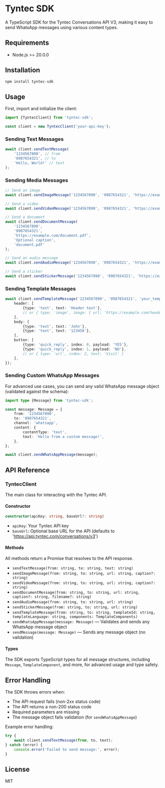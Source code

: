 # Tyntec SDK

A TypeScript SDK for the Tyntec Conversations API V3, making it easy to send WhatsApp messages using various content types.

## Requirements

- Node.js >= 20.0.0

## Installation

```bash
npm install tyntec-sdk
```

## Usage

First, import and initialize the client:

```typescript
import {TyntecClient} from 'tyntec-sdk';

const client = new TyntecClient('your-api-key');
```

### Sending Text Messages

```typescript
await client.sendTextMessage(
	'1234567890', // from
	'0987654321', // to
	'Hello, World!' // text
);
```

### Sending Media Messages

```typescript
// Send an image
await client.sendImageMessage('1234567890', '0987654321', 'https://example.com/image.jpg', 'Optional caption');

// Send a video
await client.sendVideoMessage('1234567890', '0987654321', 'https://example.com/video.mp4', 'Optional caption');

// Send a document
await client.sendDocumentMessage(
	'1234567890',
	'0987654321',
	'https://example.com/document.pdf',
	'Optional caption',
	'document.pdf'
);

// Send an audio message
await client.sendAudioMessage('1234567890', '0987654321', 'https://example.com/audio.mp3');

// Send a sticker
await client.sendStickerMessage('1234567890', '0987654321', 'https://example.com/sticker.webp');
```

### Sending Template Messages

```typescript
await client.sendTemplateMessage('1234567890', '0987654321', 'your_template_id', 'en', {
	header: [
		{type: 'text', text: 'Header text'},
		// or { type: 'image', image: { url: 'https://example.com/header.jpg' } }, etc.
	],
	body: [
		{type: 'text', text: 'John'},
		{type: 'text', text: '123456'},
	],
	button: [
		{type: 'quick_reply', index: 0, payload: 'YES'},
		{type: 'quick_reply', index: 1, payload: 'NO'},
		// or { type: 'url', index: 2, text: 'Visit' }
	],
});
```

### Sending Custom WhatsApp Messages

For advanced use cases, you can send any valid WhatsApp message object (validated against the schema):

```typescript
import type {Message} from 'tyntec-sdk';

const message: Message = {
	from: '1234567890',
	to: '0987654321',
	channel: 'whatsapp',
	content: {
		contentType: 'text',
		text: 'Hello from a custom message!',
	},
};

await client.sendWhatsAppMessage(message);
```

## API Reference

### TyntecClient

The main class for interacting with the Tyntec API.

#### Constructor

```typescript
constructor(apiKey: string, baseUrl?: string)
```

- `apiKey`: Your Tyntec API key
- `baseUrl`: Optional base URL for the API (defaults to 'https://api.tyntec.com/conversations/v3')

#### Methods

All methods return a Promise that resolves to the API response.

- `sendTextMessage(from: string, to: string, text: string)`
- `sendImageMessage(from: string, to: string, url: string, caption?: string)`
- `sendVideoMessage(from: string, to: string, url: string, caption?: string)`
- `sendDocumentMessage(from: string, to: string, url: string, caption?: string, filename?: string)`
- `sendAudioMessage(from: string, to: string, url: string)`
- `sendStickerMessage(from: string, to: string, url: string)`
- `sendTemplateMessage(from: string, to: string, templateId: string, templateLanguage: string, components: TemplateComponents)`
- `sendWhatsAppMessage(message: Message)` — Validates and sends any WhatsApp message object
- `sendMessage(message: Message)` — Sends any message object (no validation)

#### Types

The SDK exports TypeScript types for all message structures, including `Message`, `TemplateComponent`, and more, for advanced usage and type safety.

## Error Handling

The SDK throws errors when:

- The API request fails (non-2xx status code)
- The API returns a non-200 status code
- Required parameters are missing
- The message object fails validation (for `sendWhatsAppMessage`)

Example error handling:

```typescript
try {
	await client.sendTextMessage(from, to, text);
} catch (error) {
	console.error('Failed to send message:', error);
}
```

## License

MIT
